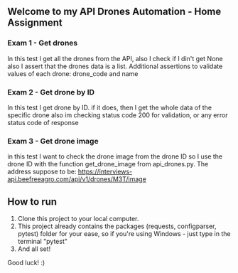 ## Welcome to my API Drones Automation - Home Assignment

### Exam 1 - Get drones
In this test I get all the drones from the API, also I check if I din't get None
also I assert that the drones data is a list.
Additional assertions to validate values of each drone: drone_code and name


### Exam 2 - Get drone by ID
In this test I get drone by ID. 
if it does, then I get the whole data of the specific drone
also im checking status code 200 for validation, or any error status code of response


### Exam 3 - Get drone image
in this test I want to check the drone image from the drone ID
so I use the drone ID with the function get_drone_image from api_drones.py.
The address suppose to be: https://interviews-api.beefreeagro.com/api/v1/drones/M3T/image


## How to run 
1. Clone this project to your local computer.
2. This project already contains the packages (requests, configparser, pytest) folder for your ease, so if you're using Windows - just type in the terminal "pytest"
3. And all set!

Good luck! :)

